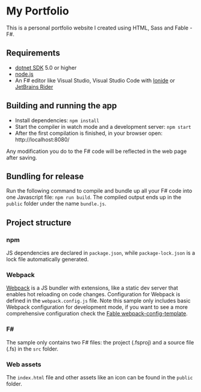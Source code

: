# My Portfolio

This is a personal portfolio website I created using HTML, Sass and Fable - F#.

## Requirements

* [dotnet SDK](https://www.microsoft.com/net/download/core) 5.0 or higher
* [node.js](https://nodejs.org)
* An F# editor like Visual Studio, Visual Studio Code with [Ionide](http://ionide.io/) or [JetBrains Rider](https://www.jetbrains.com/rider/)

## Building and running the app

* Install dependencies: `npm install`
* Start the compiler in watch mode and a development server: `npm start`
* After the first compilation is finished, in your browser open: http://localhost:8080/

Any modification you do to the F# code will be reflected in the web page after saving.

## Bundling for release

Run the following command to compile and bundle up all your F# code into one Javascript file: `npm run build`. The compiled output ends up in the `public` folder under the name `bundle.js`.

## Project structure

### npm

JS dependencies are declared in `package.json`, while `package-lock.json` is a lock file automatically generated.

### Webpack

[Webpack](https://webpack.js.org) is a JS bundler with extensions, like a static dev server that enables hot reloading on code changes. Configuration for Webpack is defined in the `webpack.config.js` file. Note this sample only includes basic Webpack configuration for development mode, if you want to see a more comprehensive configuration check the [Fable webpack-config-template](https://github.com/fable-compiler/webpack-config-template/blob/master/webpack.config.js).

### F#

The sample only contains two F# files: the project (.fsproj) and a source file (.fs) in the `src` folder.

### Web assets

The `index.html` file and other assets like an icon can be found in the `public` folder.
